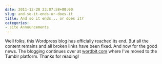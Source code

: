 ```yaml
---
date: 2011-12-28 23:07:58+00:00
slug: and-so-it-ends-or-does-it
title: And so it ends... or does it?
categories:
- site Announcements
---
```


Well folks, this Wordpress blog has officially reached its end. But all the content remains and all broken links have been fixed. And now for the good news. The blogging continues over at [wordbit.com](http://www.wordbit.com) where I've moved to the Tumblr platform. Thanks for reading!
